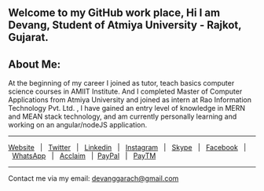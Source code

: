 Welcome to my GitHub work place, Hi I am Devang, Student of Atmiya University - Rajkot, Gujarat.
---
About Me:
---
At the beginning of my career I joined as tutor, teach basics computer science courses in AMIIT Institute. And I completed Master of Computer Applications from Atmiya University and joined as intern at Rao Information Technology Pvt. Ltd. , I have gained an entry level of knowledge in MERN and MEAN stack technology, and am currently personally learning and working on an angular/nodeJS application.
___
[Website](https://devang.life)&nbsp;&nbsp; | &nbsp;&nbsp;[Twitter](https://twitter.com/devanggarach)&nbsp;&nbsp; | &nbsp;&nbsp;[Linkedin](https://in.linkedin.com/in/devanggarach)&nbsp;&nbsp; | &nbsp;&nbsp;[Instagram](https://www.instagram.com/devanggarach)&nbsp;&nbsp; | &nbsp;&nbsp;[Skype](https://join.skype.com/invite/esyxX9kxiPVM)&nbsp;&nbsp; | &nbsp;&nbsp;[Facebook](https://www.facebook.com/devanggarach)&nbsp;&nbsp; | &nbsp;&nbsp;[WhatsApp](https://api.whatsapp.com/send?phone=+918460352525)&nbsp;&nbsp; | &nbsp;&nbsp;[Acclaim](https://www.youracclaim.com/users/devanggarach/badges)&nbsp;&nbsp; |&nbsp;&nbsp;[PayPal](https://www.paypal.me/devanggarach)&nbsp;&nbsp; | &nbsp;&nbsp;[PayTM](https://paytm.business/link/94165/LL_46536581)
___
Contact me via my email: <devanggarach@gmail.com>
